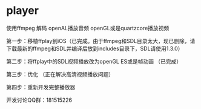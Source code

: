 player
======

使用ffmpeg 解码 openAL播放音频 openGL或是quartzcore播放视频

第一步：移植ffplay到iOS（已完成。由于ffmpeg和SDL目录太大，现已删除，请下载最新的ffmpeg和SDL并编译后放到includes目录下，SDL请使用1.3.0）


第二步：将ffplay中的SDL视频播放改为openGL ES或是帧动画 （已完成）
 
 
第三步：优化 （正在解决高清视频播放问题）
 
 
第四步：重新开发完整播放器

开发讨论QQ群：181515226